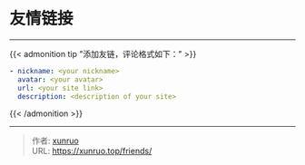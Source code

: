 # 友情链接


---

{{< admonition tip "添加友链，评论格式如下：" >}}

```yml
- nickname: <your nickname>
  avatar: <your avatar>
  url: <your site link>
  description: <description of your site>
```

{{< /admonition >}}

---

> 作者: [xunruo](https://xunruo.top)  
> URL: https://xunruo.top/friends/  

